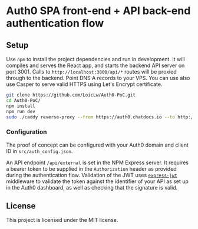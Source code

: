 # Auth0 SPA front-end + API back-end authentication flow


## Setup

Use `npm` to install the project dependencies and run in development. It will compiles and serves the React app, and starts the backend API server on port 3001. Calls to `http://localhost:3000/api/*` routes will be proxied through to the backend. Point DNS A records to your VPS. You can use also use Casper to serve valid HTTPS using Let's Encrypt certificate.

```bash
git clone https://github.com/LoicLw/Auth0-PoC.git
cd Auth0-PoC/
npm install
npm run dev
sudo ./caddy reverse-proxy --from https://auth0.chatdocs.io --to http://localhost:3000
```


### Configuration

The proof of concept can be configured with your Auth0 domain and client ID in `src/auth_config.json`.

An API endpoint `/api/external` is set in the NPM Express server. It requires a bearer token to be supplied in the `Authorization` header as provided during the authentication flow. Validation of the JWT uses [`express-jwt`](https://github.com/auth0/express-jwt) middleware to validate the token against the identifier of your API as set up in the Auth0 dashboard, as well as checking that the signature is valid.


## License

This project is licensed under the MIT license.
